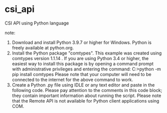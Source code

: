 # csi_api
CSI API using Python language

note:
1. Download and install Python 3.9.7 or higher for Windows. Python is freely available at python.org.
2. Install the Python package "comtypes". This example was created using comtypes version 1.1.14 . If you are using Python 3.4 or higher, the easiest way to install this package is by opening a command prompt with administrative privileges and entering the command:
C:\>python -m pip install comtypes
Please note that your computer will need to be connected to the internet for the above command to work.
3. Create a Python .py file using IDLE or any text editor and paste in the following code. Please pay attention to the comments in this code block; they contain important information about running the script.
Please note that the Remote API is not available for Python client applications using COM.
